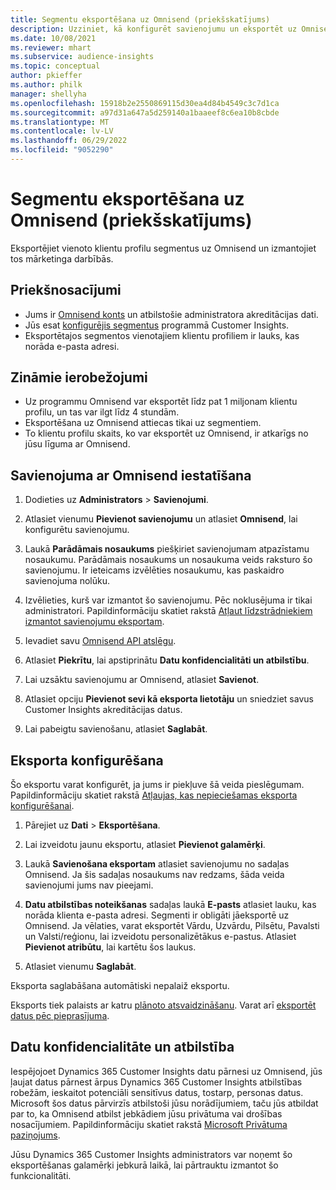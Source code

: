 ```yaml
---
title: Segmentu eksportēšana uz Omnisend (priekšskatījums)
description: Uzziniet, kā konfigurēt savienojumu un eksportēt uz Omnisend.
ms.date: 10/08/2021
ms.reviewer: mhart
ms.subservice: audience-insights
ms.topic: conceptual
author: pkieffer
ms.author: philk
manager: shellyha
ms.openlocfilehash: 15918b2e2550869115d30ea4d84b4549c3c7d1ca
ms.sourcegitcommit: a97d31a647a5d259140a1baaeef8c6ea10b8cbde
ms.translationtype: MT
ms.contentlocale: lv-LV
ms.lasthandoff: 06/29/2022
ms.locfileid: "9052290"
---
```

# <a name="export-segments-to-omnisend-preview"></a>Segmentu eksportēšana uz Omnisend (priekšskatījums)

Eksportējiet vienoto klientu profilu segmentus uz Omnisend un izmantojiet tos mārketinga darbībās.

## <a name="prerequisites"></a>Priekšnosacījumi

-   Jums ir [Omnisend konts](https://www.omnisend.com/) un atbilstošie administratora akreditācijas dati.
-   Jūs esat [konfigurējis segmentus](segments.md) programmā Customer Insights.
-   Eksportētajos segmentos vienotajiem klientu profiliem ir lauks, kas norāda e-pasta adresi.

## <a name="known-limitations"></a>Zināmie ierobežojumi

- Uz programmu Omnisend var eksportēt līdz pat 1 miljonam klientu profilu, un tas var ilgt līdz 4 stundām.
- Eksportēšana uz Omnisend attiecas tikai uz segmentiem.
- To klientu profilu skaits, ko var eksportēt uz Omnisend, ir atkarīgs no jūsu līguma ar Omnisend.

## <a name="set-up-connection-to-omnisend"></a>Savienojuma ar Omnisend iestatīšana

1. Dodieties uz **Administrators** > **Savienojumi**.

1. Atlasiet vienumu **Pievienot savienojumu** un atlasiet **Omnisend**, lai konfigurētu savienojumu.

1. Laukā **Parādāmais nosaukums** piešķiriet savienojumam atpazīstamu nosaukumu. Parādāmais nosaukums un nosaukuma veids raksturo šo savienojumu. Ir ieteicams izvēlēties nosaukumu, kas paskaidro savienojuma nolūku.

1. Izvēlieties, kurš var izmantot šo savienojumu. Pēc noklusējuma ir tikai administratori. Papildinformāciju skatiet rakstā [Atļaut līdzstrādniekiem izmantot savienojumu eksportam](connections.md#allow-contributors-to-use-a-connection-for-exports).

1. Ievadiet savu [Omnisend API atslēgu](https://support.omnisend.com/en/articles/1061890-generating-api-key).

1. Atlasiet **Piekrītu**, lai apstiprinātu **Datu konfidencialitāti un atbilstību**.

1. Lai uzsāktu savienojumu ar Omnisend, atlasiet **Savienot**.

1. Atlasiet opciju **Pievienot sevi kā eksporta lietotāju** un sniedziet savus Customer Insights akreditācijas datus.

1. Lai pabeigtu savienošanu, atlasiet **Saglabāt**.

## <a name="configure-an-export"></a>Eksporta konfigurēšana

Šo eksportu varat konfigurēt, ja jums ir piekļuve šā veida pieslēgumam. Papildinformāciju skatiet rakstā [Atļaujas, kas nepieciešamas eksporta konfigurēšanai](export-destinations.md#set-up-a-new-export).

1. Pārejiet uz **Dati** > **Eksportēšana**.

1. Lai izveidotu jaunu eksportu, atlasiet **Pievienot galamērķi**.

1. Laukā **Savienošana eksportam** atlasiet savienojumu no sadaļas Omnisend. Ja šis sadaļas nosaukums nav redzams, šāda veida savienojumi jums nav pieejami.

1. **Datu atbilstības noteikšanas** sadaļas laukā **E-pasts** atlasiet lauku, kas norāda klienta e-pasta adresi. Segmenti ir obligāti jāeksportē uz Omnisend. Ja vēlaties, varat eksportēt Vārdu, Uzvārdu, Pilsētu, Pavalsti un Valsti/reģionu, lai izveidotu personalizētākus e-pastus. Atlasiet **Pievienot atribūtu**, lai kartētu šos laukus.

1. Atlasiet vienumu **Saglabāt**.

Eksporta saglabāšana automātiski nepalaiž eksportu.

Eksports tiek palaists ar katru [plānoto atsvaidzināšanu](system.md#schedule-tab). Varat arī [eksportēt datus pēc pieprasījuma](export-destinations.md#run-exports-on-demand). 


## <a name="data-privacy-and-compliance"></a>Datu konfidencialitāte un atbilstība

Iespējojoet Dynamics 365 Customer Insights datu pārnesi uz Omnisend, jūs ļaujat datus pārnest ārpus Dynamics 365 Customer Insights atbilstības robežām, ieskaitot potenciāli sensitīvus datus, tostarp, personas datus. Microsoft šos datus pārvirzīs atbilstoši jūsu norādījumiem, taču jūs atbildat par to, ka Omnisend atbilst jebkādiem jūsu privātuma vai drošības nosacījumiem. Papildinformāciju skatiet rakstā [Microsoft Privātuma paziņojums](https://go.microsoft.com/fwlink/?linkid=396732).

Jūsu Dynamics 365 Customer Insights administrators var noņemt šo eksportēšanas galamērķi jebkurā laikā, lai pārtrauktu izmantot šo funkcionalitāti.
